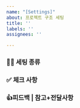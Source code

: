 ```yaml
---
name: "[Settings]"
about: 프로젝트 구조 세팅
title: ''
labels: ''
assignees: ''

---
```


### 🧞‍♀️ 세팅 종류

### ✅ 체크 사항

### 👍피드백 | 참고+전달사항

